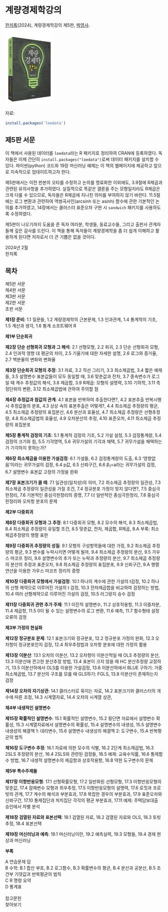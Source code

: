 # 계량경제학강의

[한치록][home](2024), 계량경제학강의 제5판, [박영사][pybook].

<img src="v5-cover.jpg" border="0" height="230" />

자료:
```r
install.packages('loedata')
```

## 제5판 서문

이 책에서 사용된 데이터를 `loedata`라는 R 패키지로 정리하여 CRAN에
등록하였다. 독자들은 이제 간단히
`install.packages("loedata")`로써 데이터 패키지를 설치할 수
있다. 파이썬(python) 코드와 19장 머신러닝 예제는 이 책의 웹페이지에
제공하고 앞으로 지속적으로 업데이트하고자 한다.

제5판에서는 이전 판본의 오타를 수정하고 논의를 명료화한 이외에도,
3.9절에 R제곱과 관련된 유의사항을 추가하였다. 실질적으로 똑같은 결론을
주는 모형일지라도 R제곱은 크게 다를 수 있으므로, 독자들은 R제곱에
지나친 의미를 부여하지 않기 바란다. 11.5절에는 로그 변환과 관련하여
역쌍곡사인(arcsinh 또는 asinh) 함수에 관한 기본적인 논의를 추가하였고,
14장에서는 클러스터 표준오차 구현 시 `sandwich` 패키지를
사용하도록 수정하였다.

제5판이 나오기까지 도움을 준 독자 여러분, 학생들, 동료교수들, 그리고
출판사 관계자들께 깊은 감사를 드린다. 이 책을 통해 독자들이
계량경제학을 좀 더 쉽게 이해하고 활용하게 된다면 저자로서 더 큰 기쁨은
없을 것이다.

2024년 2월<br />
한치록

## 목차

제5판 서문<br />
제4판 서문<br />
제3판 서문<br />
제2판 서문<br />
초판 서문


**제1장 준비**:
1.1 질문들,
1.2 계량경제학의 근본문제,
1.3 인과관계,
1.4 통계학의 기초,
1.5 계산과 생각,
1.6 통계 소프트웨어 R

**제1부 단순회귀**

**제2장 단순 선형회귀 모형과 그 해석**:
2.1 선형모형,
2.2 회귀,
2.3 단순 선형회귀 모형,
2.4 인과적 영향 대 평균의 차이,
2.5 기울기에 대한 자세한 설명,
2.6 로그와 증가율,
2.7 백분율의 변화와 변화율

**제3장 단순회귀 모형의 추정**:
3.1 자료,
3.2 직선 그리기,
3.3 최소제곱법,
3.4 짧은 예제들,
3.5 설명변수 표본값들이 모두 동일할 때,
3.6 맞춘값과 잔차,
3.7 종속변수가 로그일 때 계수 추정값의 해석,
3.8 제곱합,
3.9 R제곱: 모형의 설명력,
3.10 기하학,
3.11 측정단위의 변환,
3.12 최소제곱법에 관하여 주의할 점

**제4장 추정값과 참값의 관계**:
4.1 표본을 반복하여 추출한다면?,
4.2 표본추출 반복시행 시 추정값들의 분포,
4.3 상상 속의 표본추출은 어떻게?,
4.4 최소제곱 추정량의 평균,
4.5 최소제곱 추정량의 표집분산,
4.6 분산과 효율성,
4.7 최소제곱 추정량은 선형추정량,
4.8 최소제곱법의 효율성,
4.9 오차분산의 추정,
4.10 표준오차,
4.11 최소제곱 추정량의 표집분포

**제5장 통계적 검정의 기초**:
5.1 통계적 검정의 기초,
5.2 가설 설정,
5.3 검정통계량,
5.4 검정의 크기와 힘,
5.5 기각영역,
5.6 귀무가설의 기각과 채택,
5.7 귀무가설을 채택하는가 기각하지 못하는가?

**제6장 최소제곱을 이용한 가설검정**:
6.1 가설들,
6.2 검정통계량의 도출,
6.3 ‘영향없음’이라는 귀무가설의 검정,
6.4 p값,
6.5 신뢰구간,
6.6 β<sub>1</sub>=a라는 귀무가설의 검정,
6.7 설명변수 표본값 고정의 가정을 완화

**제7장 표본크기가 클 때**:
7.1 일관성(일치성)의 의미,
7.2 최소제곱 추정량의 일관성,
7.3 최소제곱 추정량이 일관성을 가질 조건,
7.4 정규분포 가정이 맞지 않다면?,
7.5 중심극한정리,
7.6 기본적인 중심극한정리의 증명,
7.7 더 일반적인 중심극한정리,
7.8 중심극한정리와 오차항 분포의 문제

**제2부 다중회귀**

**제8장 다중회귀 모형과 그 추정**:
8.1 다중회귀 모형,
8.2 모수의 해석,
8.3 최소제곱법,
8.4 최소제곱 추정량이 유일할 조건,
8.5 맞춘값, 잔차, 제곱합, R제곱,
8.A 부록: 최소제곱추정량의 행렬 표현

**제9장 다중회귀 추정량의 성질**:
9.1 모형의 구성항목들에 대한 가정,
9.2 최소제곱 추정량의 평균,
9.3 변수를 누락시키면 어떻게 될까,
9.4 최소제곱 추정량의 분산,
9.5 가우스 마코프 정리,
9.6 설명변수의 추가 또는 누락과 추정량의 분산,
9.7 최소제곱 추정량의 분산의 추정과 표준오차,
9.8 최소제곱 추정량의 표집분포,
9.9 신뢰구간,
9.A 행렬연산을 이용한 가우스 마코프 정리의 증명

**제10장 다중회귀 모형에서 가설검정**:
10.1 하나의 계수에 관한 가설의 t검정,
10.2 하나의 선형 제약으로 이루어진 가설의 t 검정,
10.3 잔차제곱합을 비교하여 검정하는 방법,
10.4 여러 선형제약으로 이루어진 가설의 검정,
10.5 라그랑지 승수 검정

**제11장 다중회귀 관련 추가 주제**:
11.1 이진적 설명변수,
11.2 상호작용항,
11.3 이중차분,
11.4 제곱항,
11.5 0이 될 수 있는 설명변수의 로그 변환,
11.6 예측,
11.7 함수형태 설정 오류의 검정

**제3부 가정의 현실화**

**제12장 정규분포 문제**:
12.1 표본크기와 정규분포,
12.2 정규분포 가정의 완화,
12.3 오차항이 정규분포인지 검정,
12.4 최우추정법과 오차항 분포에 대한 가정의 활용

**제13장 이분산**:
13.1 오차의 이분산,
13.2 오차항이 이분산적일 때 OLS 추정량의 분산,
13.3 이분산에 견고한 분산추정 방법,
13.4 표본이 크지 않을 때 HC 분산추정량 교정하기,
13.5 이분산하에서 OLS를 이용한 가설검정,
13.6 이분산하에서 BLUE 구하기: 가중최소제곱법,
13.7 분산의 구조를 모를 때 GLS하기: FGLS,
13.8 이분산이 존재하는지 검정

**제14장 오차의 자기상관**:
14.1 클러스터로 묶이는 자료,
14.2 표본크기와 클러스터의 개수에 따른 조정,
14.3 시계열자료,
14.4 오차의 시계열 상관,

**제4부 내생적인 설명변수**

**제15장 확률적인 설명변수**:
15.1 확률적인 설명변수,
15.2 횡단면 자료에서 설명변수 확률성,
15.3 시계열자료에서 설명변수의 확률성,
15.4 설명변수의 내생성,
15.5 설명변수 내생성의 해결책 1: 대리변수,
15.6 설명변수 내생성의 해결책 2: 도구변수,
15.A 반복평균의 법칙

**제16장 도구변수 추정**:
16.1 자료에 의한 모수의 식별,
16.2 2단계 최소제곱법,
16.3 2SLS 추정량의 분산,
16.4 2SLS와 관련된 검정들,
16.5 예제: 교육수익률,
16.6 통제함수 방법,
16.7 내생적 설명변수의 제곱항과 상호작용항,
16.8 약한 도구변수의 문제

**제5부 특수주제들**

**제17장 이항반응모형**:
17.1 선형확률모형,
17.2 일반화된 선형모형,
17.3 이항반응모형의 맞춘값,
17.4 잠재변수 모형과 최우추정,
17.5 이항반응모형의 설명력,
17.6 로짓과 프로빗의 관계,
17.7 계수의 해석과 부분효과,
17.8 복잡한 경우의 부분효과,
17.9 표준오차와 신뢰구간,
17.10 통제집단과 처치집단 각각의 평균 부분효과,
17.11 예제: 주택담보대출 승인에서 차별 분석

**제18장 검열된 자료와 표본선택**:
18.1 검열된 자료,
18.2 검열된 자료와 OLS,
18.3 토빗 추정,
18.4 표본선택

**제19장 머신러닝과 예측**:
19.1 머신러닝이란,
19.2 예측실력,
19.3 모형들,
19.4 경제 현상과 머신러닝

**부록**

A 연습문제 답<br />
B 수학:
B.1 합산 부호,
B.2 로그함수,
B.3 확률변수의 평균,
B.4 분산과 공분산,
B.5 조건부 기댓값과 반복평균의 법칙<br />
C R 명령 요약<br />
D 통계표<br />
<br />
참고문헌<br />
찾아보기

[home]: https://chan079.github.io
[pybook]: https://www.pybook.co.kr/mall/book/field?goodsno=2198
